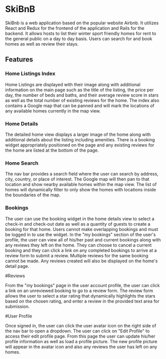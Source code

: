 # SkiBnB

  SkiBnb is a web application based on the popular website Airbnb. It utilizes React and Redux for the frontend of the application and Rails for the backend. It allows hosts to list their winter sport friendly homes for rent to the general public on a day to day basis. Users can search for and book homes as well as review their stays.


## Features

### Home Listings Index

  Home Listings are displayed with their image along with additional information on the main page such as the title of the listing, the price per day, the number of beds and baths, and their average review score in stars as well as the total number of existing reviews for the home. The index also contains a Google map that can be panned and will mark the locations of any available homes currently in the map view.

### Home Details

  The detailed home view displays a larger image of the home along with additional details about the listing including amenities.
  There is a booking widget appropriately positioned on the page and any existing reviews for the home are listed at the bottom of the page.

### Home Search

  The nav bar provides a search field where the user can search by address, city, country, or place of interest. The Google map will then pan to that location and show nearby available homes within the map view. The list of homes will dynamically filter to only show the homes with locations inside the boundaries of the map.

### Bookings

  The user can use the booking widget in the home details view to select a check-in and check-out date as well as a quantity of guests to create a booking for that home. Users cannot make overlapping bookings and must be logged in to use the widget.
  In the "my bookings" section of the user's profile, the user can view all of his/her past and current bookings along with any reviews they left on the home. They can choose to cancel a current booking and they can click a link on any completed bookings to arrive at a review form to submit a review. Multiple reviews for the same booking cannot be made. Any reviews created will also be displayed on the home's detail page.

#Reviews

  From the "my bookings" page in the user account profile, the user can click a link on an unreviewed booking to go to a review form. The review form allows the user to select a star rating that dynamically highlights the stars based on the chosen rating, and enter a review in the provided text area for submission.

#User Profile

  Once signed in, the user can click the user avatar icon on the right side of the nav bar to open a dropdown. The user can click on "Edit Profile" to access their edit profile page. From this page the user can update his/her profile information as well as load a profile picture. The new profile picture will appear in the avatar icon and also any reviews the user has left on any homes.
